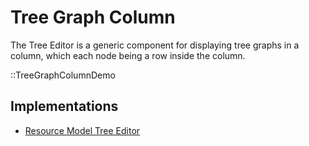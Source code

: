 # Tree Graph Column

The Tree Editor is a generic component for displaying
tree graphs in a column, which each node being a row
inside the column.

::TreeGraphColumnDemo

## Implementations

 - [Resource Model Tree Editor](../input/ResourceModelTreeInput)